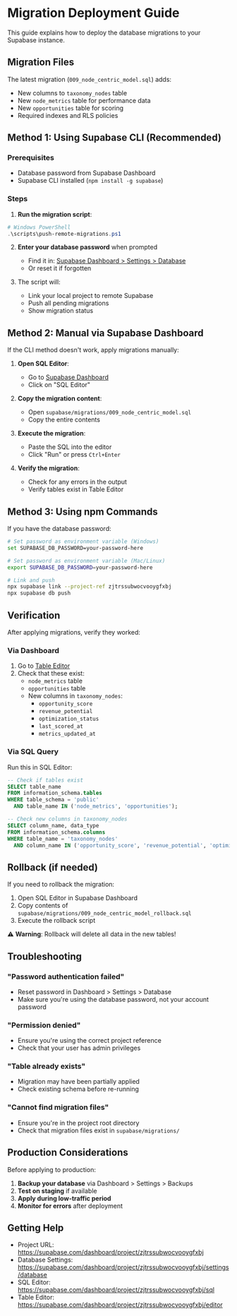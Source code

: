 # Migration Deployment Guide

This guide explains how to deploy the database migrations to your Supabase instance.

## Migration Files

The latest migration (`009_node_centric_model.sql`) adds:
- New columns to `taxonomy_nodes` table
- New `node_metrics` table for performance data
- New `opportunities` table for scoring
- Required indexes and RLS policies

## Method 1: Using Supabase CLI (Recommended)

### Prerequisites
- Database password from Supabase Dashboard
- Supabase CLI installed (`npm install -g supabase`)

### Steps

1. **Run the migration script**:
```powershell
# Windows PowerShell
.\scripts\push-remote-migrations.ps1
```

2. **Enter your database password** when prompted
   - Find it in: [Supabase Dashboard > Settings > Database](https://supabase.com/dashboard/project/zjtrssubwocvooygfxbj/settings/database)
   - Or reset it if forgotten

3. The script will:
   - Link your local project to remote Supabase
   - Push all pending migrations
   - Show migration status

## Method 2: Manual via Supabase Dashboard

If the CLI method doesn't work, apply migrations manually:

1. **Open SQL Editor**:
   - Go to [Supabase Dashboard](https://supabase.com/dashboard/project/zjtrssubwocvooygfxbj/sql)
   - Click on "SQL Editor"

2. **Copy the migration content**:
   - Open `supabase/migrations/009_node_centric_model.sql`
   - Copy the entire contents

3. **Execute the migration**:
   - Paste the SQL into the editor
   - Click "Run" or press `Ctrl+Enter`

4. **Verify the migration**:
   - Check for any errors in the output
   - Verify tables exist in Table Editor

## Method 3: Using npm Commands

If you have the database password:

```bash
# Set password as environment variable (Windows)
set SUPABASE_DB_PASSWORD=your-password-here

# Set password as environment variable (Mac/Linux)
export SUPABASE_DB_PASSWORD=your-password-here

# Link and push
npx supabase link --project-ref zjtrssubwocvooygfxbj
npx supabase db push
```

## Verification

After applying migrations, verify they worked:

### Via Dashboard
1. Go to [Table Editor](https://supabase.com/dashboard/project/zjtrssubwocvooygfxbj/editor)
2. Check that these exist:
   - `node_metrics` table
   - `opportunities` table
   - New columns in `taxonomy_nodes`:
     - `opportunity_score`
     - `revenue_potential`
     - `optimization_status`
     - `last_scored_at`
     - `metrics_updated_at`

### Via SQL Query
Run this in SQL Editor:
```sql
-- Check if tables exist
SELECT table_name 
FROM information_schema.tables 
WHERE table_schema = 'public' 
  AND table_name IN ('node_metrics', 'opportunities');

-- Check new columns in taxonomy_nodes
SELECT column_name, data_type 
FROM information_schema.columns 
WHERE table_name = 'taxonomy_nodes' 
  AND column_name IN ('opportunity_score', 'revenue_potential', 'optimization_status');
```

## Rollback (if needed)

If you need to rollback the migration:

1. Open SQL Editor in Supabase Dashboard
2. Copy contents of `supabase/migrations/009_node_centric_model_rollback.sql`
3. Execute the rollback script

⚠️ **Warning**: Rollback will delete all data in the new tables!

## Troubleshooting

### "Password authentication failed"
- Reset password in Dashboard > Settings > Database
- Make sure you're using the database password, not your account password

### "Permission denied"
- Ensure you're using the correct project reference
- Check that your user has admin privileges

### "Table already exists"
- Migration may have been partially applied
- Check existing schema before re-running

### "Cannot find migration files"
- Ensure you're in the project root directory
- Check that migration files exist in `supabase/migrations/`

## Production Considerations

Before applying to production:
1. **Backup your database** via Dashboard > Settings > Backups
2. **Test on staging** if available
3. **Apply during low-traffic period**
4. **Monitor for errors** after deployment

## Getting Help

- Project URL: https://supabase.com/dashboard/project/zjtrssubwocvooygfxbj
- Database Settings: https://supabase.com/dashboard/project/zjtrssubwocvooygfxbj/settings/database
- SQL Editor: https://supabase.com/dashboard/project/zjtrssubwocvooygfxbj/sql
- Table Editor: https://supabase.com/dashboard/project/zjtrssubwocvooygfxbj/editor